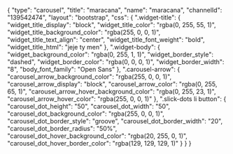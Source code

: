 {
    "type": "carousel",
    "title": "maracana",
    "name": "maracana",
    "channelId": "139542474",
    "layout": "bootstrap",
    "css": {
        ".widget-title": {
            "widget_title_display": "block",
            "widget_title_color": "rgba(0, 255, 55, 1)",
            "widget_title_background_color": "rgba(255, 0, 0, 1)",
            "widget_title_text_align": "center",
            "widget_title_font_weight": "bold",
            "widget_title_html": "jeje ty men"
        },
        ".widget-body": {
            "widget_background_color": "rgba(0, 255, 1, 1)",
            "widget_border_style": "dashed",
            "widget_border_color": "rgba(0, 0, 0, 1)",
            "widget_border_width": "8",
            "body_font_family": "Open Sans"
        },
        ".carousel-arrow": {
            "carousel_arrow_background_color": "rgba(255, 0, 0, 1)",
            "carousel_arrow_display": "block",
            "carousel_arrow_color": "rgba(0, 255, 65, 1)",
            "carousel_arrow_hover_background_color": "rgba(0, 255, 23, 1)",
            "carousel_arrow_hover_color": "rgba(255, 0, 0, 1)"
        },
        ".slick-dots li button": {
            "carousel_dot_height": "50",
            "carousel_dot_width": "50",
            "carousel_dot_background_color": "rgba(255, 0, 0, 1)",
            "carousel_dot_border_style": "groove",
            "carousel_dot_border_width": "20",
            "carousel_dot_border_radius": "50%",
            "carousel_dot_hover_background_color": "rgba(20, 255, 0, 1)",
            "carousel_dot_hover_border_color": "rgba(129, 129, 129, 1)"
        }
    }
}
